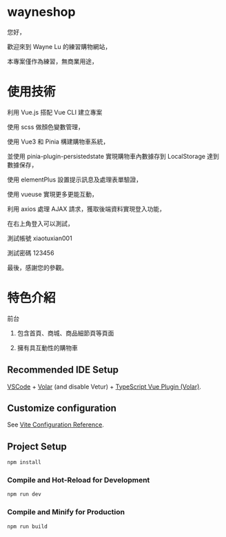 # wayneshop

您好，

歡迎來到 Wayne Lu 的練習購物網站，

本專案僅作為練習，無商業用途，

# 使用技術

利用 Vue.js 搭配 Vue CLI 建立專案

使用 scss 做顏色變數管理，

使用 Vue3 和 Pinia 構建購物車系統，

並使用 pinia-plugin-persistedstate 實現購物車內數據存到 LocalStorage 達到數據保存，

使用 elementPlus 設置提示訊息及處理表單驗證，

使用 vueuse 實現更多更能互動，

利用 axios 處理 AJAX 請求，獲取後端資料實現登入功能，

在右上角登入可以測試，

測試帳號 xiaotuxian001

測試密碼 123456

最後，感謝您的參觀。

# 特色介紹

前台

1. 包含首頁、商城、商品細節頁等頁面

2. 擁有具互動性的購物車

## Recommended IDE Setup

[VSCode](https://code.visualstudio.com/) + [Volar](https://marketplace.visualstudio.com/items?itemName=Vue.volar) (and disable Vetur) + [TypeScript Vue Plugin (Volar)](https://marketplace.visualstudio.com/items?itemName=Vue.vscode-typescript-vue-plugin).

## Customize configuration

See [Vite Configuration Reference](https://vitejs.dev/config/).

## Project Setup

```sh
npm install
```

### Compile and Hot-Reload for Development

```sh
npm run dev
```

### Compile and Minify for Production

```sh
npm run build
```
